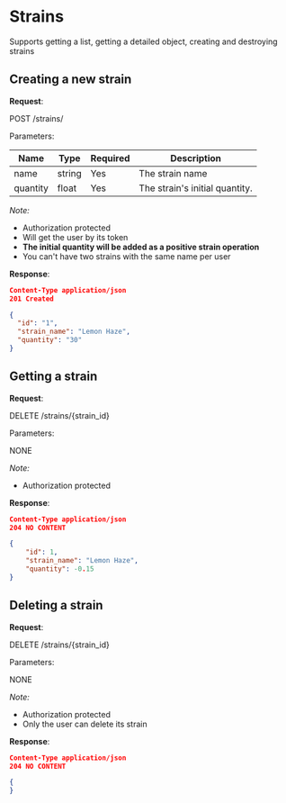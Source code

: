 # Strains
Supports getting a list, getting a detailed object, creating and destroying strains 

## Creating a new strain

**Request**:

POST /strains/

Parameters:

Name       | Type   | Required | Description
-----------|--------|----------|------------
name	   | string | Yes      | The strain name
quantity   | float  | Yes      | The strain's initial quantity.

*Note:*

- Authorization protected
- Will get the user by its token
- **The initial quantity will be added as a positive strain operation**
- You can't have two strains with the same name per user


**Response**:

```json
Content-Type application/json
201 Created

{
  "id": "1",
  "strain_name": "Lemon Haze",
  "quantity": "30"
}
```

## Getting a strain

**Request**:

DELETE /strains/{strain_id}

Parameters:

NONE
		
*Note:*

- Authorization protected


**Response**:

```json
Content-Type application/json
204 NO CONTENT 

{
    "id": 1,
    "strain_name": "Lemon Haze",
    "quantity": -0.15
}
```

## Deleting a strain

**Request**:

DELETE /strains/{strain_id}

Parameters:

NONE
		
*Note:*

- Authorization protected
- Only the user can delete its strain


**Response**:

```json
Content-Type application/json
204 NO CONTENT 

{
}
```

